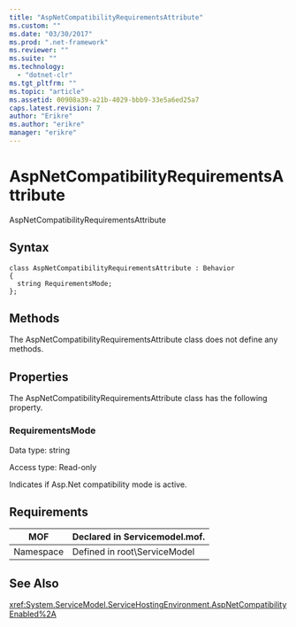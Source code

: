 ```yaml
---
title: "AspNetCompatibilityRequirementsAttribute"
ms.custom: ""
ms.date: "03/30/2017"
ms.prod: ".net-framework"
ms.reviewer: ""
ms.suite: ""
ms.technology: 
  - "dotnet-clr"
ms.tgt_pltfrm: ""
ms.topic: "article"
ms.assetid: 00908a39-a21b-4029-bbb9-33e5a6ed25a7
caps.latest.revision: 7
author: "Erikre"
ms.author: "erikre"
manager: "erikre"
---
```

# AspNetCompatibilityRequirementsAttribute
AspNetCompatibilityRequirementsAttribute  
  
## Syntax  
  
```  
class AspNetCompatibilityRequirementsAttribute : Behavior  
{  
  string RequirementsMode;  
};  
```  
  
## Methods  
 The AspNetCompatibilityRequirementsAttribute class does not define any methods.  
  
## Properties  
 The AspNetCompatibilityRequirementsAttribute class has the following property.  
  
### RequirementsMode  
 Data type: string  
  
 Access type: Read-only  
  
 Indicates if Asp.Net compatibility mode is active.  
  
## Requirements  
  
|MOF|Declared in Servicemodel.mof.|  
|---------|-----------------------------------|  
|Namespace|Defined in root\ServiceModel|  
  
## See Also  
 <xref:System.ServiceModel.ServiceHostingEnvironment.AspNetCompatibilityEnabled%2A>
